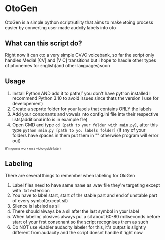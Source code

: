 # OtoGen
OtoGen is a simple python script/utility that aims to make otoing process easier by converting user made audcity labels into oto

## What can this script do?
Right now it can oto a very simple CVVC voicebank, so far the script only handles Medial [CV] and [V C] transitions but i hope to handle other types of phonemes for english(and other languages)soon

## Usage
1. Install Python AND add it to path(If you don't have python installed I recommend Python 3.10 to avoid issues since thats the version I use for developement)
2. Create a seprate folder for your labels that contains ONLY the labels
3. Add your consonants and vowels into config.ini file into their respective lists(additional info is in example file)
4. Open CMD and type ```cd [path to your folder with main.py]```, after this type 
```python main.py [path to you labels folder]```
(if any of your folders have spaces in them put them in "" otherwise program will error out)

<sup><sub>(I'm gonna work on a video guide later)</sub></sup>

## Labeling
There are several things to remember when labeling for OtoGen
1. Label files need to have same name as .wav file they're targeting except with .txt extension
2. You have to label start, start of the stable part and end of unstable part of every symbol(except sil)
3. Silence is labeled as sil
4. There should always be a sil after the last symbol in your label
5. When labeling plosives always put a sil about 60-80 milliseconds before start of your first consonant so the script recognises them as such
6. Do NOT use vLabler audacity labeler for this, it's output is slightly different from audacity and the script doesnt handle it right now

